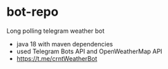 # bot-repo
Long polling telegram weather bot
- java 18 with maven dependencies
- used Telegram Bots API and OpenWeatherMap API
- https://t.me/crntWeatherBot
